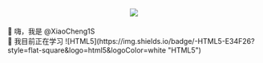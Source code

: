 <!-- 动态打字效果 -->
<h1 align="center">
    <img src="https://readme-typing-svg.herokuapp.com?font=Merriweather&size=40&color=2958F7&center=true&multiline=true&width=600&height=60&lines=Welcome+To+My+GitHub">
  </a>
</h1>
<!-- 介绍 -->
👋 嗨，我是 @XiaoCheng1S<br/>
<!-- 正在学习 -->
🌱 我目前正在学习
![HTML5](https://img.shields.io/badge/-HTML5-E34F26?style=flat-square&logo=html5&logoColor=white "HTML5")

<!---
XiaoCheng1S/XiaoCheng1S is a ✨ special ✨ repository because its `README.md` (this file) appears on your GitHub profile.
You can click the Preview link to take a look at your changes.
--->
